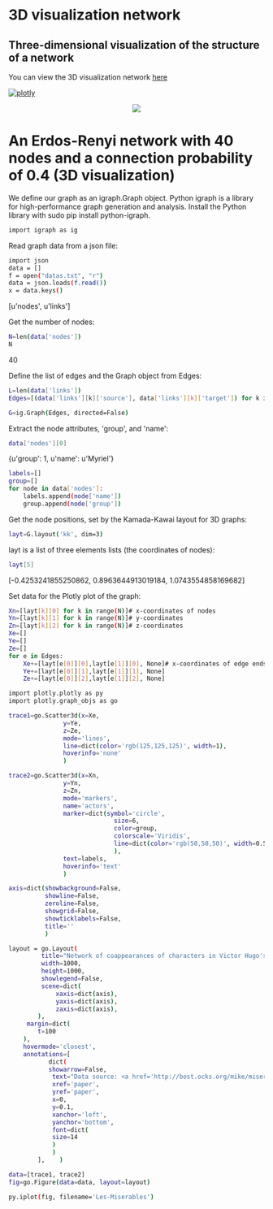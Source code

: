 # 3D visualization network
## Three-dimensional visualization of the structure of a network


You can view the 3D visualization network  [here]( http://pythonfigure.gigfa.com/) 

[![plotly](https://www.vectorlogo.zone/logos/plot_ly/plot_ly-ar21.svg)](https://plotly.com/python/v3/3d-network-graph/)


<p align="center">
 <img src="https://raw.githubusercontent.com/aliseif321/3D_visualization_network/main/Pictures/fig1.png" >
 </p>



# An Erdos-Renyi network with 40 nodes and a connection probability of 0.4 (3D visualization)

We define our graph as an igraph.Graph object. Python igraph is a library for high-performance graph generation and analysis. Install the Python library with sudo pip install python-igraph.


```sh
import igraph as ig
```

Read graph data from a json file:



```sh
import json
data = []
f = open("datas.txt", "r")
data = json.loads(f.read())
x = data.keys()
```


[u'nodes', u'links']

Get the number of nodes:

```sh
N=len(data['nodes'])
N
```

40


Define the list of edges and the Graph object from Edges:


```sh
L=len(data['links'])
Edges=[(data['links'][k]['source'], data['links'][k]['target']) for k in range(L)]

G=ig.Graph(Edges, directed=False)
```



Extract the node attributes, 'group', and 'name':

```sh
data['nodes'][0]
```
{u'group': 1, u'name': u'Myriel'}

```sh
labels=[]
group=[]
for node in data['nodes']:
    labels.append(node['name'])
    group.append(node['group'])
```

Get the node positions, set by the Kamada-Kawai layout for 3D graphs:

```sh
layt=G.layout('kk', dim=3)
```

layt is a list of three elements lists (the coordinates of nodes):

```sh
layt[5]
```

[-0.4253241855250862, 0.8963644913019184, 1.0743554858169682]


Set data for the Plotly plot of the graph:

```sh
Xn=[layt[k][0] for k in range(N)]# x-coordinates of nodes
Yn=[layt[k][1] for k in range(N)]# y-coordinates
Zn=[layt[k][2] for k in range(N)]# z-coordinates
Xe=[]
Ye=[]
Ze=[]
for e in Edges:
    Xe+=[layt[e[0]][0],layt[e[1]][0], None]# x-coordinates of edge ends
    Ye+=[layt[e[0]][1],layt[e[1]][1], None]
    Ze+=[layt[e[0]][2],layt[e[1]][2], None]
```


```sh
import plotly.plotly as py
import plotly.graph_objs as go

trace1=go.Scatter3d(x=Xe,
               y=Ye,
               z=Ze,
               mode='lines',
               line=dict(color='rgb(125,125,125)', width=1),
               hoverinfo='none'
               )

trace2=go.Scatter3d(x=Xn,
               y=Yn,
               z=Zn,
               mode='markers',
               name='actors',
               marker=dict(symbol='circle',
                             size=6,
                             color=group,
                             colorscale='Viridis',
                             line=dict(color='rgb(50,50,50)', width=0.5)
                             ),
               text=labels,
               hoverinfo='text'
               )

axis=dict(showbackground=False,
          showline=False,
          zeroline=False,
          showgrid=False,
          showticklabels=False,
          title=''
          )

layout = go.Layout(
         title="Network of coappearances of characters in Victor Hugo's novel<br> Les Miserables (3D visualization)",
         width=1000,
         height=1000,
         showlegend=False,
         scene=dict(
             xaxis=dict(axis),
             yaxis=dict(axis),
             zaxis=dict(axis),
        ),
     margin=dict(
        t=100
    ),
    hovermode='closest',
    annotations=[
           dict(
           showarrow=False,
            text="Data source: <a href='http://bost.ocks.org/mike/miserables/miserables.json'>[1] miserables.json</a>",
            xref='paper',
            yref='paper',
            x=0,
            y=0.1,
            xanchor='left',
            yanchor='bottom',
            font=dict(
            size=14
            )
            )
        ],    )
```      

```sh
data=[trace1, trace2]
fig=go.Figure(data=data, layout=layout)

py.iplot(fig, filename='Les-Miserables')     
``` 

        
